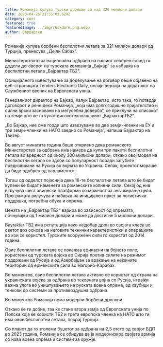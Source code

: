 ```yaml
---
title: Романија купува турски дронови за над 320 милиони долари
date: 2023-04-26T21:55:03.624Z
category: свет
featured: true
featuredImage: ../img/ruskdorn.png.webp
author: Вардарски
---
```


Романија купува борбени беспилотни летала за 321 милион долари од Турција, пренесува „Дејли Сабах“.

Министерството за национална одбрана на нашиот северен сосед го додели договорот на турската компанија „Бајкар“ за набавка на беспилотни летала „Бајрактар ​​ТБ2“.

Официјалното известување за доделување на договор беше објавено на веб-страницата Tenders Electronic Daily, онлајн верзија на додатокот на Службениот весник на Европската унија.

Генералниот директор на Бајкар, Халук Бајрактар, исто така, го потврди договорот и рече дека Романија, „која има долгогодишно пријателство и силни врски засновани на меѓусебна доверба“, се приклучи на списокот на земји што ќе го купат високотехнолошкиот „Бајрактар ​​ТБ2“.

„Во Бајкар, ние сме горди што извезуваме во две земји-членки на ЕУ и три земји-членки на НАТО заедно со Романија“, напиша Бајрактар ​​на Твитер.

Во август минатата година беше откриено дека романското Министерство за одбрана има намера да купи три пакети беспилотни летала во вредност од околу 300 милиони долари, откако овој модел на беспилотни летала се здоби со популарност поради загубите предизвикани на Русија во војната во Украина. Сепак, проектот мораше да биде одобрен од парламентот.

Тогаш од одделот појаснија дека 18-те беспилотни летала што ќе бидат купени ќе бидат наменети за романските копнени сили. Секој од нив вклучува шест авионски платформи со можност за ангажирање цели. Програмата вклучува и набавка на иницијален пакет за логистичка поддршка, потребна обука и опрема.

Цената на „Бајрактар ​​ТБ2“ варира во зависност од опремата, почнувајќи од 1 милион долари и може да достигне 5 милиони долари.

Bayraktar TB2 има репутација како најдобар дрон во својата класа во светот врз основа на неговите технички карактеристики и операциите во кои се користел. Турските вооружени сили го користат од 2014 година.

Овие беспилотни летала се покажаа ефикасни на бојното поле, користени од турската војска во Сирија против силите на режимот поддржани од Русија и од Азербејџан за враќање на нејзините територии од ерменските сили во Нагорно-Карабах.

Во моментов, овие беспилотни летала активно се користат од страна на украинската војска за одбрана во тековната војна со Русија, играјќи важна улога во уништувањето на руската воена опрема, од хаубици и тенкови до системи за противвоздушна одбрана.

Во моментов Романија нема модерни борбени дронови.

Откако ќе ги добие, таа ќе стане втора земја од Европската унија по Полска која ќе користи ТБ2 и трета европска членка на НАТО што ги има овие беспилотни летала, покрај Турција.

Со планот да го зголеми буџетот за одбрана на 2,5 отсто од својот БДП во 2023 година, Романија се обидува да ја модернизира својата армија со нова воена опрема и системи за оружје.
